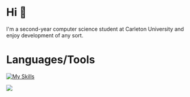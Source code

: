 # Hi :wave:


 I'm a second-year computer science student at Carleton University and enjoy development of any sort.
 

 
# Languages/Tools
[![My Skills](https://skillicons.dev/icons?i=py,java,c,cpp,graphql,nodejs,svelte,js,ts,lua,react,next,html,css,github,git,neovim,linux&perline=6)](https://skillicons.dev)

![](https://komarev.com/ghpvc/?username=surgicalbear&color=lightgrey)






